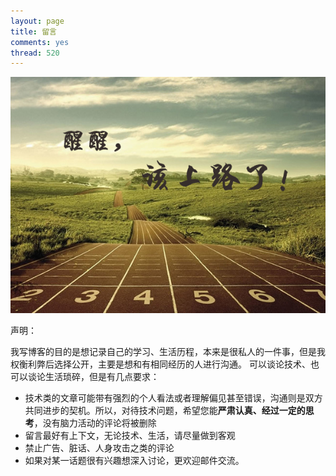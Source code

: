 ```yaml
---
layout: page
title: 留言
comments: yes
thread: 520
---
```


![come on](guest.jpg)

声明：

我写博客的目的是想记录自己的学习、生活历程，本来是很私人的一件事，但是我权衡利弊后选择公开，主要是想和有相同经历的人进行沟通。 可以谈论技术、也可以谈论生活琐碎，但是有几点要求：

* 技术类的文章可能带有强烈的个人看法或者理解偏见甚至错误，沟通则是双方共同进步的契机。所以，对待技术问题，希望您能**严肃认真、经过一定的思考**，没有脑力活动的评论将被删除
* 留言最好有上下文，无论技术、生活，请尽量做到客观
* 禁止广告、脏话、人身攻击之类的评论
* 如果对某一话题很有兴趣想深入讨论，更欢迎邮件交流。
